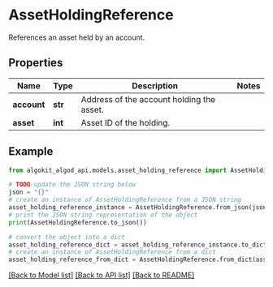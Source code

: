 # AssetHoldingReference

References an asset held by an account.

## Properties

Name | Type | Description | Notes
------------ | ------------- | ------------- | -------------
**account** | **str** | Address of the account holding the asset. | 
**asset** | **int** | Asset ID of the holding. | 

## Example

```python
from algokit_algod_api.models.asset_holding_reference import AssetHoldingReference

# TODO update the JSON string below
json = "{}"
# create an instance of AssetHoldingReference from a JSON string
asset_holding_reference_instance = AssetHoldingReference.from_json(json)
# print the JSON string representation of the object
print(AssetHoldingReference.to_json())

# convert the object into a dict
asset_holding_reference_dict = asset_holding_reference_instance.to_dict()
# create an instance of AssetHoldingReference from a dict
asset_holding_reference_from_dict = AssetHoldingReference.from_dict(asset_holding_reference_dict)
```
[[Back to Model list]](../README.md#documentation-for-models) [[Back to API list]](../README.md#documentation-for-api-endpoints) [[Back to README]](../README.md)



